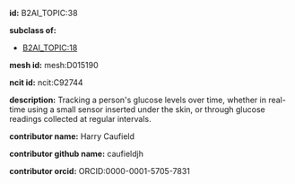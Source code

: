 **id:** B2AI_TOPIC:38

**subclass of:**

- [B2AI_TOPIC:18](../DataTopic.markdown)

**mesh id:** mesh:D015190

**ncit id:** ncit:C92744

**description:** Tracking a person's glucose levels over time, whether in real-time using a small sensor inserted under the skin, or through glucose readings collected at regular intervals.

**contributor name:** Harry Caufield

**contributor github name:** caufieldjh

**contributor orcid:** ORCID:0000-0001-5705-7831
